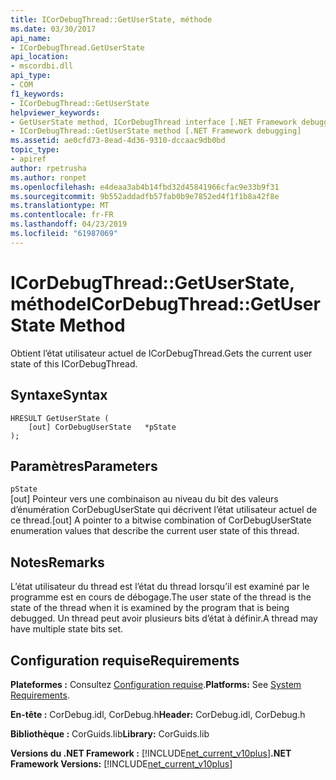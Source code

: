 ```yaml
---
title: ICorDebugThread::GetUserState, méthode
ms.date: 03/30/2017
api_name:
- ICorDebugThread.GetUserState
api_location:
- mscordbi.dll
api_type:
- COM
f1_keywords:
- ICorDebugThread::GetUserState
helpviewer_keywords:
- GetUserState method, ICorDebugThread interface [.NET Framework debugging]
- ICorDebugThread::GetUserState method [.NET Framework debugging]
ms.assetid: ae0cfd73-8ead-4d36-9310-dccaac9db0bd
topic_type:
- apiref
author: rpetrusha
ms.author: ronpet
ms.openlocfilehash: e4deaa3ab4b14fbd32d45841966cfac9e33b9f31
ms.sourcegitcommit: 9b552addadfb57fab0b9e7852ed4f1f1b8a42f8e
ms.translationtype: MT
ms.contentlocale: fr-FR
ms.lasthandoff: 04/23/2019
ms.locfileid: "61987069"
---
```

# <a name="icordebugthreadgetuserstate-method"></a><span data-ttu-id="c4b34-102">ICorDebugThread::GetUserState, méthode</span><span class="sxs-lookup"><span data-stu-id="c4b34-102">ICorDebugThread::GetUserState Method</span></span>
<span data-ttu-id="c4b34-103">Obtient l’état utilisateur actuel de ICorDebugThread.</span><span class="sxs-lookup"><span data-stu-id="c4b34-103">Gets the current user state of this ICorDebugThread.</span></span>  
  
## <a name="syntax"></a><span data-ttu-id="c4b34-104">Syntaxe</span><span class="sxs-lookup"><span data-stu-id="c4b34-104">Syntax</span></span>  
  
```  
HRESULT GetUserState (  
    [out] CorDebugUserState   *pState  
);  
```  
  
## <a name="parameters"></a><span data-ttu-id="c4b34-105">Paramètres</span><span class="sxs-lookup"><span data-stu-id="c4b34-105">Parameters</span></span>  
 `pState`  
 <span data-ttu-id="c4b34-106">[out] Pointeur vers une combinaison au niveau du bit des valeurs d’énumération CorDebugUserState qui décrivent l’état utilisateur actuel de ce thread.</span><span class="sxs-lookup"><span data-stu-id="c4b34-106">[out] A pointer to a bitwise combination of CorDebugUserState enumeration values that describe the current user state of this thread.</span></span>  
  
## <a name="remarks"></a><span data-ttu-id="c4b34-107">Notes</span><span class="sxs-lookup"><span data-stu-id="c4b34-107">Remarks</span></span>  
 <span data-ttu-id="c4b34-108">L’état utilisateur du thread est l’état du thread lorsqu’il est examiné par le programme est en cours de débogage.</span><span class="sxs-lookup"><span data-stu-id="c4b34-108">The user state of the thread is the state of the thread when it is examined by the program that is being debugged.</span></span> <span data-ttu-id="c4b34-109">Un thread peut avoir plusieurs bits d’état à définir.</span><span class="sxs-lookup"><span data-stu-id="c4b34-109">A thread may have multiple state bits set.</span></span>  
  
## <a name="requirements"></a><span data-ttu-id="c4b34-110">Configuration requise</span><span class="sxs-lookup"><span data-stu-id="c4b34-110">Requirements</span></span>  
 <span data-ttu-id="c4b34-111">**Plateformes :** Consultez [Configuration requise](../../../../docs/framework/get-started/system-requirements.md).</span><span class="sxs-lookup"><span data-stu-id="c4b34-111">**Platforms:** See [System Requirements](../../../../docs/framework/get-started/system-requirements.md).</span></span>  
  
 <span data-ttu-id="c4b34-112">**En-tête :** CorDebug.idl, CorDebug.h</span><span class="sxs-lookup"><span data-stu-id="c4b34-112">**Header:** CorDebug.idl, CorDebug.h</span></span>  
  
 <span data-ttu-id="c4b34-113">**Bibliothèque :** CorGuids.lib</span><span class="sxs-lookup"><span data-stu-id="c4b34-113">**Library:** CorGuids.lib</span></span>  
  
 <span data-ttu-id="c4b34-114">**Versions du .NET Framework :** [!INCLUDE[net_current_v10plus](../../../../includes/net-current-v10plus-md.md)]</span><span class="sxs-lookup"><span data-stu-id="c4b34-114">**.NET Framework Versions:** [!INCLUDE[net_current_v10plus](../../../../includes/net-current-v10plus-md.md)]</span></span>
